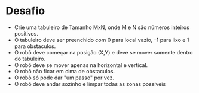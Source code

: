 # Desafio

- Crie uma tabuleiro de Tamanho MxN, onde M e N são números inteiros positivos.
- O tabuleiro deve ser preenchido com 0 para local vazio, -1 para lixo e 1 para obstaculos.
- O robô deve começar na posição (X,Y) e deve se mover somente dentro do tabuleiro.
- O robô deve se mover apenas na horizontal e vertical.
- O robô não ficar em cima de obstaculos.
- O robô só pode dar "um passo" por vez.
- O robô deve andar sozinho e limpar todas as zonas possíveis
  